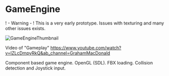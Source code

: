 # GameEngine

! - Warning - ! This is a very early prototype. Issues with texturing and many other issues exists.

![GameEngineThumbnail](https://user-images.githubusercontent.com/8916222/219934505-d56e76ec-52dd-43da-b822-7ef424ab58ef.png)

Video of "Gameplay"
https://www.youtube.com/watch?v=lZLcDmpyRkQ&ab_channel=GrahamMacDonald

Component based game engine. OpenGL (SDL). FBX loading. Collision detection and Joystick input.
